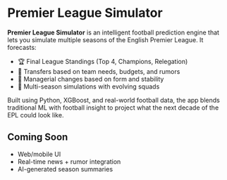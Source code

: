 # Premier League Simulator

**Premier League Simulator** is an intelligent football prediction engine that lets you simulate multiple seasons of the English Premier League. It forecasts:

- 🏆 Final League Standings (Top 4, Champions, Relegation)
- 🔁 Transfers based on team needs, budgets, and rumors
- 👔 Managerial changes based on form and stability
- 🔮 Multi-season simulations with evolving squads

Built using Python, XGBoost, and real-world football data, the app blends traditional ML with football insight to project what the next decade of the EPL could look like.

## Coming Soon
- Web/mobile UI
- Real-time news + rumor integration
- AI-generated season summaries
